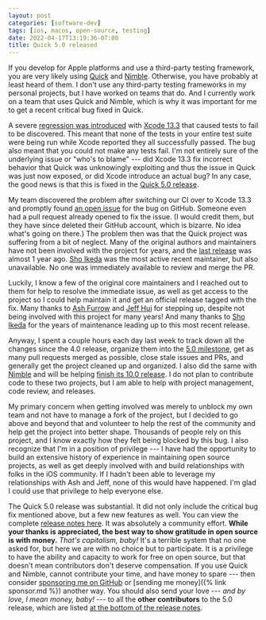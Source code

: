 ```yaml
---
layout: post
categories: [software-dev]
tags: [ios, macos, open-source, testing]
date: 2022-04-17T13:19:36-07:00
title: Quick 5.0 released
---
```


If you develop for Apple platforms and use a third-party testing framework, you are very likely using [Quick](https://github.com/quick/quick) and [Nimble](https://github.com/quick/nimble). Otherwise, you have probably at least heard of them. I don't use any third-party testing frameworks in my personal projects, but I have worked on teams that do. And I currently work on a team that uses Quick and Nimble, which is why it was important for me to get a recent critical bug fixed in Quick.

<!--excerpt-->

A severe [regression was introduced](https://github.com/Quick/Quick/issues/1123) with [Xcode 13.3](https://developer.apple.com/documentation/xcode-release-notes/xcode-13_3-release-notes) that caused tests to fail to be discovered. This meant that none of the tests in your entire test suite were being run while Xcode reported they all successfully passed. The bug also meant that you could not make any tests fail. I'm not entirely sure of the underlying issue or "who's to blame" --- did Xcode 13.3 fix incorrect behavior that Quick was unknowingly exploiting and thus the issue in Quick was just now exposed, or did Xcode introduce an actual bug? In any case, the good news is that this is fixed in the [Quick 5.0 release](https://github.com/Quick/Quick/releases/tag/v5.0.0).

My team discovered the problem after switching our CI over to Xcode 13.3 and promptly found [an open issue](https://github.com/Quick/Quick/issues/1123) for the bug on GitHub. Someone even had a pull request already opened to fix the issue. (I would credit them, but they have since deleted their GitHub account, which is bizarre. No idea what's going on there.) The problem then was that the Quick project was suffering from a bit of neglect. Many of the original authors and maintainers have not been involved with the project for years, and the [last release](https://github.com/Quick/Quick/releases/tag/v4.0.0) was almost 1 year ago. [Sho Ikeda](https://github.com/ikesyo) was the most active recent maintainer, but also unavailable. No one was immediately available to review and merge the PR.

Luckily, I know a few of the original core maintainers and I reached out to them for help to resolve the immediate issue, as well as get access to the project so I could help maintain it and get an official release tagged with the fix. Many thanks to [Ash Furrow](https://twitter.com/ashfurrow) and [Jeff Hui](https://twitter.com/jeffhui) for stepping up, despite not being involved with this project for many years! And many thanks to [Sho Ikeda](https://twitter.com/ikesyo) for the years of maintenance leading up to this most recent release.

Anyway, I spent a couple hours each day last week to track down all the changes since the 4.0 release, organize them into the [5.0 milestone](https://github.com/Quick/Quick/milestone/7?closed=1), get as many pull requests merged as possible, close stale issues and PRs, and generally get the project cleaned up and organized. I also did the same with [Nimble](https://github.com/Quick/Nimble) and will be helping [finish its 10.0 release](https://github.com/Quick/Nimble/milestone/11). I do not plan to contribute code to these two projects, but I am able to help with project management, code review, and releases.

My primary concern when getting involved was merely to unblock my own team and not have to manage a fork of the project, but I decided to go above and beyond that and volunteer to help the rest of the community and help get the project into better shape. Thousands of people rely on this project, and I know exactly how they felt being blocked by this bug. I also recognize that I'm in a position of privilege --- I have had the opportunity to build an extensive history of experience in maintaining open source projects, as well as get deeply involved with and build relationships with folks in the iOS community. If I hadn't been able to leverage my relationships with Ash and Jeff, none of this would have happened. I'm glad I could use that privilege to help everyone else.

 The Quick 5.0 release was substantial. It did not only include the critical bug fix mentioned above, but a few new features as well. You can view the complete [release notes here](https://github.com/Quick/Quick/releases/tag/v5.0.0). It was absolutely a community effort. **While your thanks is appreciated, the best way to show gratitude in open source is with money.** _That's capitalism, baby!_ It's a terrible system that no one asked for, but here we are with no choice but to participate. It is a privilege to have the ability and capacity to work for free on open source, but that doesn't mean contributors don't deserve compensation. If you use Quick and Nimble, cannot contribute your time, and have money to spare --- then consider [sponsoring me on GitHub](https://github.com/sponsors/jessesquires) or [sending me money]({% link sponsor.md %}) another way. You should also send your love --- _and by love, I mean money, baby!_ --- to all the **other contributors** to the 5.0 release, which are listed [at the bottom of the release notes](https://github.com/Quick/Quick/releases/tag/v5.0.0).
